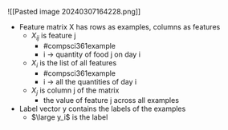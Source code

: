 ![[Pasted image 20240307164228.png]]
- Feature matrix X has rows as examples, columns as features
	- $X_{ij}$ is feature j
		- #compsci361example 
		- i $\rightarrow$ quantity of food j on day i
	- $X_i$ is the list of all features
		- #compsci361example 
		- i $\rightarrow$ all the quantities of day i
	- $X_{j}$ is column j of the matrix
		- the value of feature j across all examples
- Label vector y contains the labels of the examples
	- $\large y_i$ is the label   